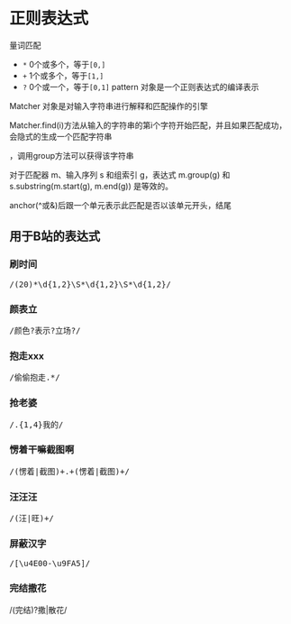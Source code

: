# 正则表达式

量词匹配
- `*` 0个或多个，等于`[0,]`
- `+` 1个或多个，等于`[1,]`
- `?` 0个或一个，等于`[0,1]`
pattern 对象是一个正则表达式的编译表示

Matcher 对象是对输入字符串进行解释和匹配操作的引擎

Matcher.find(i)方法从输入的字符串的第i个字符开始匹配，并且如果匹配成功，会隐式的生成一个匹配字符串

，调用group方法可以获得该字符串

对于匹配器 m、输入序列 s 和组索引 g，表达式 m.group(g) 和 s.substring(m.start(g), m.end(g)) 是等效的。 

anchor(^或&)后跟一个单元表示此匹配是否以该单元开头，结尾
## 用于B站的表达式
### 刷时间
<pre>
/(20)*\d{1,2}\S*\d{1,2}\S*\d{1,2}/  
</pre>
### 颜表立
<pre>
/颜色?表示?立场?/
</pre>
### 抱走xxx
<pre>
/偷偷抱走.*/
</pre>
### 抢老婆
<pre>
/.{1,4}我的/
</pre>
### 愣着干嘛截图啊
<pre>
/(愣着|截图)+.+(愣着|截图)+/
</pre>
### 汪汪汪
<pre>
/(汪|旺)+/
</pre>
### 屏蔽汉字
<pre>
/[\u4E00-\u9FA5]/
</pre>
### 完结撒花
/(完结)?撒|散花/


